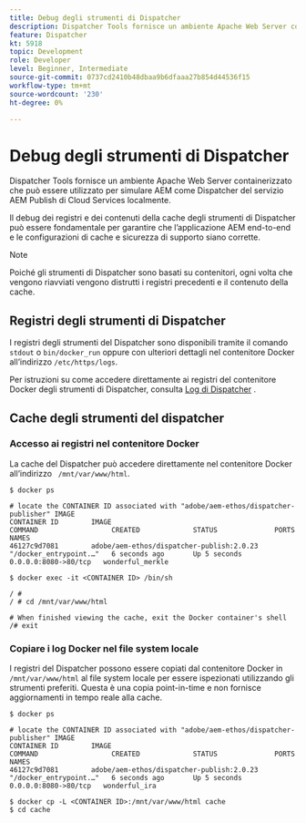 ```yaml
---
title: Debug degli strumenti di Dispatcher
description: Dispatcher Tools fornisce un ambiente Apache Web Server containerizzato che può essere utilizzato per simulare AEM come Dispatcher del servizio AEM Publish di Cloud Services localmente. Il debug dei registri e dei contenuti della cache degli strumenti di Dispatcher può essere fondamentale per garantire che l’applicazione AEM end-to-end e le configurazioni di cache e sicurezza di supporto siano corrette.
feature: Dispatcher
kt: 5918
topic: Development
role: Developer
level: Beginner, Intermediate
source-git-commit: 0737cd2410b48dbaa9b6dfaaa27b854d44536f15
workflow-type: tm+mt
source-wordcount: '230'
ht-degree: 0%

---
```



# Debug degli strumenti di Dispatcher

Dispatcher Tools fornisce un ambiente Apache Web Server containerizzato che può essere utilizzato per simulare AEM come Dispatcher del servizio AEM Publish di Cloud Services localmente.

Il debug dei registri e dei contenuti della cache degli strumenti di Dispatcher può essere fondamentale per garantire che l’applicazione AEM end-to-end e le configurazioni di cache e sicurezza di supporto siano corrette.

>[!NOTE]
>
>Poiché gli strumenti di Dispatcher sono basati su contenitori, ogni volta che vengono riavviati vengono distrutti i registri precedenti e il contenuto della cache.

## Registri degli strumenti di Dispatcher

I registri degli strumenti del Dispatcher sono disponibili tramite il comando `stdout` o `bin/docker_run` oppure con ulteriori dettagli nel contenitore Docker all’indirizzo `/etc/https/logs`.

Per istruzioni su come accedere direttamente ai registri del contenitore Docker degli strumenti di Dispatcher, consulta [Log di Dispatcher](./logs.md#dispatcher-logs) .

## Cache degli strumenti del dispatcher

### Accesso ai registri nel contenitore Docker

La cache del Dispatcher può accedere direttamente nel contenitore Docker all’indirizzo ` /mnt/var/www/html`.

```shell
$ docker ps

# locate the CONTAINER ID associated with "adobe/aem-ethos/dispatcher-publisher" IMAGE
CONTAINER ID        IMAGE                                       COMMAND                  CREATED             STATUS              PORTS                  NAMES
46127c9d7081        adobe/aem-ethos/dispatcher-publish:2.0.23   "/docker_entrypoint.…"   6 seconds ago       Up 5 seconds        0.0.0.0:8080->80/tcp   wonderful_merkle

$ docker exec -it <CONTAINER ID> /bin/sh

/ # 
/ # cd /mnt/var/www/html

# When finished viewing the cache, exit the Docker container's shell
/# exit
```

### Copiare i log Docker nel file system locale

I registri del Dispatcher possono essere copiati dal contenitore Docker in `/mnt/var/www/html` al file system locale per essere ispezionati utilizzando gli strumenti preferiti. Questa è una copia point-in-time e non fornisce aggiornamenti in tempo reale alla cache.

```shell
$ docker ps

# locate the CONTAINER ID associated with "adobe/aem-ethos/dispatcher-publisher" IMAGE
CONTAINER ID        IMAGE                                       COMMAND                  CREATED             STATUS              PORTS                  NAMES
46127c9d7081        adobe/aem-ethos/dispatcher-publish:2.0.23   "/docker_entrypoint.…"   6 seconds ago       Up 5 seconds        0.0.0.0:8080->80/tcp   wonderful_ira

$ docker cp -L <CONTAINER ID>:/mnt/var/www/html cache 
$ cd cache
```


